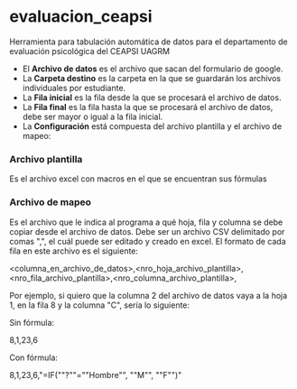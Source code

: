 # evaluacion_ceapsi
Herramienta para tabulación automática de datos para el departamento de evaluación psicológica del CEAPSI UAGRM

- El **Archivo de datos** es el archivo que sacan del formulario de google.
- La **Carpeta destino** es la carpeta en la que se guardarán los archivos individuales por estudiante.
- La **Fila inicial** es la fila desde la que se procesará el archivo de datos.
- La **Fila final** es la fila hasta la que se procesará el archivo de datos, debe ser mayor o igual a la fila inicial.
- La **Configuración** está compuesta del archivo plantilla y el archivo de mapeo:

### Archivo plantilla
Es el archivo excel con macros en el que se encuentran sus fórmulas

### Archivo de mapeo
Es el archivo que le indica al programa a qué hoja, fila y columna se debe copiar desde el archivo de datos. 
Debe ser un archivo CSV delimitado por comas ",", el cuál puede ser editado y creado en excel.
El formato de cada fila en este archivo es el siguiente:

<columna_en_archivo_de_datos>,<nro_hoja_archivo_plantilla>,<nro_fila_archivo_plantilla>,<nro_columna_archivo_plantilla>,<formula>

Por ejemplo, si quiero que la columna 2 del archivo de datos vaya a la hoja 1, en la fila 8 y la columna "C", sería lo siguiente:

Sin fórmula:

8,1,23,6

Con fórmula:

8,1,23,6,"=IF(""?""=""Hombre"", ""M"", ""F"")"
